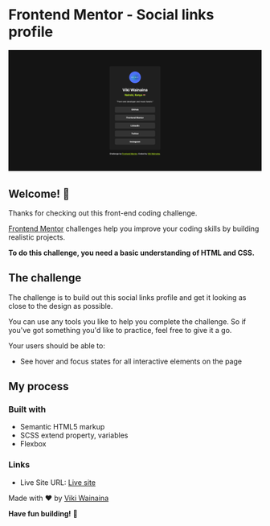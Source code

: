 # Frontend Mentor - Social links profile

![Design preview for the Social links profile coding challenge](<./design/Screenshot2%20(2).png>)

## Welcome! 👋

Thanks for checking out this front-end coding challenge.

[Frontend Mentor](https://www.frontendmentor.io) challenges help you improve your coding skills by building realistic projects.

**To do this challenge, you need a basic understanding of HTML and CSS.**

## The challenge

The challenge is to build out this social links profile and get it looking as close to the design as possible.

You can use any tools you like to help you complete the challenge. So if you've got something you'd like to practice, feel free to give it a go.

Your users should be able to:

- See hover and focus states for all interactive elements on the page

## My process

### Built with

- Semantic HTML5 markup
- SCSS extend property, variables
- Flexbox

### Links

- Live Site URL: [Live site ](https://social-links-profile-proj.netlify.app/)

Made with ❤️ by [Viki Wainaina](https://twitter.com/vykiddeh_)

**Have fun building!** 🚀
